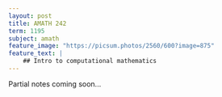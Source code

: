 ```yaml
---
layout: post
title: AMATH 242
term: 1195
subject: amath
feature_image: "https://picsum.photos/2560/600?image=875"
feature_text: |
    ## Intro to computational mathematics
---
```


Partial notes coming soon...
